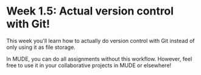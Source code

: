 # Week 1.5: Actual version control with Git!

This week you'll learn how to actually do version control with Git instead of only using it as file storage.

In MUDE, you can do all assignments without this workflow. However, feel free to use it in your collaborative projects in MUDE or elsewhere!